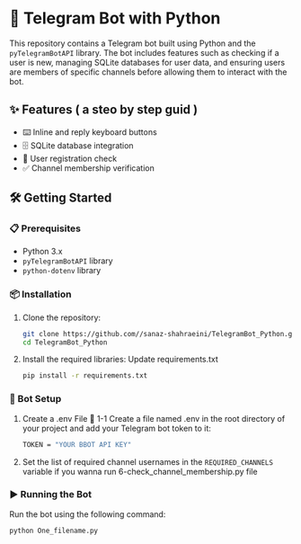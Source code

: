 # 🤖 Telegram Bot with Python

This repository contains a Telegram bot built using Python and the `pyTelegramBotAPI` library. The bot includes features such as checking if a user is new, managing SQLite databases for user data, and ensuring users are members of specific channels before allowing them to interact with the bot.

## ✨ Features ( a steo by step guid )

- ⌨️ Inline and reply keyboard buttons
- 🗄️ SQLite database integration
- 📝 User registration check
- ✅ Channel membership verification

## 🛠️ Getting Started

### 📋 Prerequisites

- Python 3.x
- `pyTelegramBotAPI` library
- `python-dotenv` library

### 📦 Installation

1. Clone the repository:

    ```bash
    git clone https://github.com//sanaz-shahraeini/TelegramBot_Python.git
    cd TelegramBot_Python
    ```

2. Install the required libraries:
    Update requirements.txt

    ```bash
    pip install -r requirements.txt
    ```

### 🚀 Bot Setup

1.  Create a .env File 📝
1-1 Create a file named .env in the root directory of your project and add your Telegram bot token to it:
    ```bash
    TOKEN = "YOUR BBOT API KEY"
    ```
3. Set the list of required channel usernames in the `REQUIRED_CHANNELS` variable if you wanna run 6-check_channel_membership.py file

### ▶️ Running the Bot

Run the bot using the following command:

```bash
python One_filename.py
